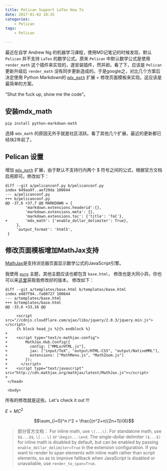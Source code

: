 ```yaml
---
title: Pelican Support LaTex How To
date: 2017-01-02 10:35
categories: 
    - Pelican
tags:
    - Pelican

---
```


最近在自学 Andrew Ng 的机器学习课程，使用MD记笔记的时候发现，默认 `Pelican` 并不支持 `LaTex` 的数学公式。原来 `Pelican` 中默认数学公式是使用 `render_math` 这个插件来实现的，遂安装插件，然并卵。看了下，应该是 `Pelican`更新升级后 `render_math` 没有同步更新造成的。于是google之，对比几个方案后决定使用 Python Markdown的 [`mdx_math`](https://github.com/mitya57/python-markdown-math) 扩展 + 修改页面模板来实现。这应该是最简单的方案。

 “Shut the fuck up, show me the code”。

## 安装mdx_math
```
pip install python-markdown-math
```
选择 `mdx_math` 的原因无外乎就是社区活跃。看了其他几个扩展，最近的更新都已经块2年前了。

## Pelican 设置
增加 [`mdx_math`](https://github.com/mitya57/python-markdown-math) 扩展，由于默认不支持行内两个 $ 符号之间的公式，根据官方文档启用即可。修改如下：
```
diff --git a/pelicanconf.py b/pelicanconf.py
index 649aa9f..aef29da 100644
--- a/pelicanconf.py
+++ b/pelicanconf.py
@@ -37,6 +37,7 @@ MARKDOWN = {
         'markdown.extensions.headerid':{},
         'markdown.extensions.meta': {},
         'markdown.extensions.toc': {'title': 'ToC'},
+        'mdx_math': {'enable_dollar_delimiter': True},
     },
     'output_format': 'html5',
 }
```
## 修改页面模板增加MathJax支持
[MathJax](https://www.mathjax.org/)是支持浏览器页面显示数学公式的JavaScript引擎。

我使用 [`pure`](https://github.com/PurePelicanTheme/pure) 主题，其他主题应该也都包含 `base.html`， 修改也是大同小异。你也可以来[这里](https://github.com/zhangyuz/pure)获取我修改好的版本。
修改如下：
```
diff --git a/templates/base.html b/templates/base.html
index e407f94..fa80727 100644
--- a/templates/base.html
+++ b/templates/base.html
@@ -33,6 +33,16 @@
 
     <script src="//cdnjs.cloudflare.com/ajax/libs/jquery/2.0.3/jquery.min.js"></script>
     {% block head_js %}{% endblock %}
+
+    <script type="text/x-mathjax-config">
+        MathJax.Hub.Config({
+          config: ["MMLorHTML.js"],
+          jax: ["input/TeX", "output/HTML-CSS", "output/NativeMML"],
+          extensions: ["MathMenu.js", "MathZoom.js"]
+        });
+      </script>
+    <script type="text/javascript" src="http://cdn.mathjax.org/mathjax/latest/MathJax.js"></script>
+
 </head>
 
 <body>
```

所有的修改就是这些。Let's check it out !!!

$E=MC^2$

$$\sum_{i=0}^n i^2 = \frac{(n^2+n)(2n+1)}{6}$$

> 部分官方文档：
>For inline math, use `\(...\)`.
>For standalone math, use `$$...$$`, `\[...\]` or `\begin...\end`.
>The single-dollar delimiter `($...$)` for inline math is disabled by default, but can be enabled by passing `enable_dollar_delimiter=True` in the extension configuration.
>If you want to render to span elements with inline math rather than script elements, so as to improve fallback when JavaScript is disabled or unavailable, use `render_to_span=True`.

